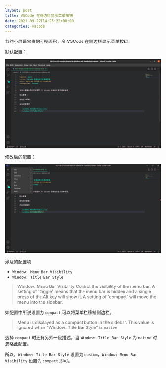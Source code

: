 ```yaml
---
layout: post
title: VSCode 在侧边栏显示菜单按钮
date: 2021-09-22T14:25:22+08:00
categories: vscode
---
```


节约小屏幕宝贵的可视面积，令 VSCode 在侧边栏显示菜单按钮。

默认配置：

![default](../assets/Screenshot%20from%202021-09-22%2014-29-17.png)

修改后的配置：

![modified](../assets/Screenshot%20from%202021-09-22%2014-34-18.png)

涉及的配置项

- `Window: Menu Bar Visibility`
- `Window: Title Bar Style`

> Window: Menu Bar Visibility
> Control the visibility of the menu bar. A setting of 'toggle' means that the menu bar is hidden and a single press of the Alt key will show it. A setting of 'compact' will move the menu into the sidebar.

如配置中所说设置为 `compact` 可以将菜单栏移植侧边栏。

> Menu is displayed as a compact button in the sidebar. This value is ignored when "Window: Title Bar Style" is `native`

选择 `compact` 时还有另外一段描述，当 `Window: Title Bar Style` 为 `native` 时忽略此配置。

所以，`Window: Title Bar Style` 设置为 `custom`，`Window: Menu Bar Visibility` 设置为 `compact` 即可。